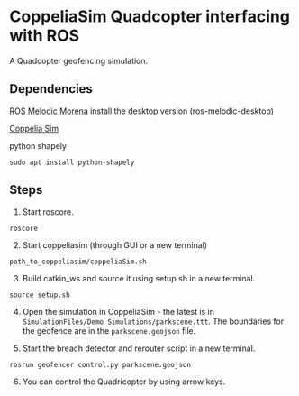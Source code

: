 # CoppeliaSim Quadcopter interfacing with ROS

A Quadcopter geofencing simulation.

## Dependencies

[ROS Melodic Morena](http://wiki.ros.org/melodic/Installation/Ubuntu) install the desktop version (ros-melodic-desktop)

[Coppelia Sim](https://www.coppeliarobotics.com/downloads)

python shapely 
```
sudo apt install python-shapely
```

## Steps

1. Start roscore.
```
roscore
```

2. Start coppeliasim (through GUI or a new terminal)
```
path_to_coppeliasim/coppeliaSim.sh
```

3. Build catkin_ws and source it using setup.sh in a new terminal.
```
source setup.sh
```

4. Open the simulation in CoppeliaSim - the latest is in 
`SimulationFiles/Demo Simulations/parkscene.ttt`. The boundaries for the geofence are in the 
`parkscene.geojson` file.

5. Start the breach detector and rerouter script in a new terminal.
```
rosrun geofencer control.py parkscene.geojson
```

6. You can control the Quadricopter by using arrow keys.

